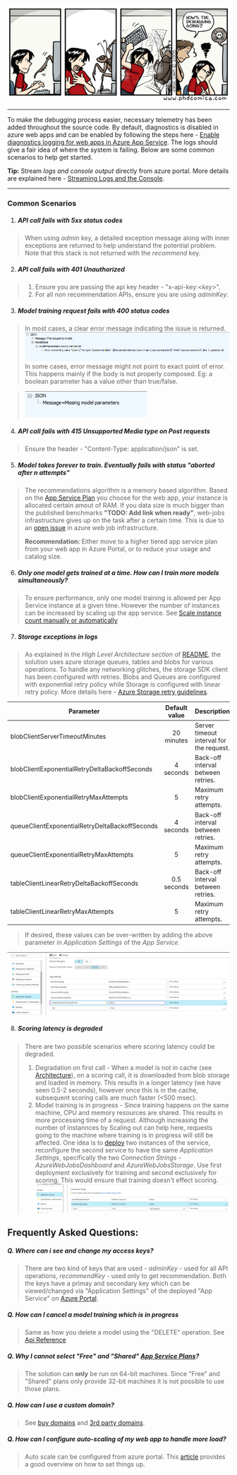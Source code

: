 ![Debugging](../images/debugging.gif)

---

To make the debugging process easier, necessary telemetry has been added throughout the source code. By default, diagnostics is disabled in azure web apps and can be enabled by following the steps here - [Enable diagnostics logging for web apps in Azure App Service](https://docs.microsoft.com/en-us/azure/app-service-web/web-sites-enable-diagnostic-log). The logs should give a fair idea of where the system is failing. Below are some common scenarios to help get started.

**Tip:** Stream *logs and console output* directly from azure portal. More details are explained here - [Streaming Logs and the Console](https://docs.microsoft.com/en-us/azure/app-service-web/web-sites-streaming-logs-and-console).

---

### Common Scenarios

1. ##### API call fails with 5xx status codes
>When using _admin_ key, a detailed exception message along with inner exceptions are returned to help understand the potential problem. Note that this stack is not returned with the _recommend_ key.

2. ##### API call fails with 401 Unauthorized
>1. Ensure you are passing the api key header - "x-api-key:<*key*>".
>2. For all non recommendation APIs, ensure you are using *adminKey*.

3. ##### Model training request fails with 400 status codes
> In most cases, a clear error message indicating the issue is returned. 
 ![400Withmessage](../images/400withmessage.png)
 In some cases, error message might not point to exact point of error. This happens mainly if the body is not properly composed. Eg: a boolean parameter has a value other than true/false.
 
 >![400Withoutmessage](../images/400withoutmessage.png)

4. ##### API call fails with 415 Unsupported Media type on Post requests
>Ensure the header - "Content-Type: application/json" is set.

5. ##### Model takes forever to train. Eventually fails with status "aborted after n attempts"
>The recommendations algorithm is a memory based algorithm. Based on the [App Service Plan](https://azure.microsoft.com/en-us/pricing/details/app-service) you choose for the web app, your instance is allocated certain amout of RAM. If you data size is much bigger than the published benchmarks **"TODO: Add link when ready"**, web-jobs infrastructure gives up on the task after a certain time. This is due to an [open issue](https://github.com/Azure/azure-webjobs-sdk/issues/899) in azure web job infrastructure.
>
>**Recommendation:** Either move to a higher tiered app service plan from your web app in Azure Portal, or to reduce your usage and catalog size.

6. ##### Only one model gets trained at a time. How can I train more models simultaneously?
>To ensure performance, only one model training is allowed per App Service instance at a given time. However the number of instances can be increased by scaling up the app service. See [Scale instance count manually or automatically](https://docs.microsoft.com/en-us/azure/monitoring-and-diagnostics/insights-how-to-scale?toc=%2fazure%2fapp-service-web%2ftoc.json)

7. ##### Storage exceptions in logs
>As explained in the *High Level Architecture section* of [README](../README.md), the solution uses azure storage queues, tables and blobs for various operations. To handle any networking glitches, the storage SDK client has been configured with retries.
 Blobs and Queues are configured with exponential retry policy while Storage is configured with linear retry policy. More details here - [Azure Storage retry guidelines](https://docs.microsoft.com/en-us/azure/architecture/best-practices/retry-service-specific#azure-storage-retry-guidelines).

 | Parameter | Default value | Description |
 | - | :-: | - |
 | blobClientServerTimeoutMinutes | 20 minutes | Server timeout interval for the request. |
 | blobClientExponentialRetryDeltaBackoffSeconds | 4 seconds | Back-off interval between retries.  |
 | blobClientExponentialRetryMaxAttempts | 5 | Maximum retry attempts. |
 | queueClientExponentialRetryDeltaBackoffSeconds | 4 seconds | Back-off interval between retries. |
 | queueClientExponentialRetryMaxAttempts | 5 | Maximum retry attempts. |
 | tableClientLinearRetryDeltaBackoffSeconds | 0.5 seconds | Back-off interval between retries.  |
 | tableClientLinearRetryMaxAttempts | 5 | Maximum retry attempts. |


   >If desired, these values can be over-written by adding the above parameter in *Application Settings* of the *App Service.*
   
![App Settings Configuration](../images/app-settings-configuration.png)

8. ##### Scoring latency is degraded
> There are two possible scenarios where scoring latency could be degraded.
> 1. Degradation on first call - When a model is not in cache (see [Architecture](architecture.md)), on a scoring call, it is downloaded from blob storage and loaded in memory. This results in a longer latency (we have seen 0.5-2 seconds), however once this is in the cache, subsequent scoring calls are much faster (<500 msec).
> 2. Model training is in progress - Since training happens on the same machine, CPU and memory resources are shared. This results in more processing time of a request. Although increasing the number of instannces by Scaling out can help here, requests going to the machine where training is in progress will still be affected.
> One idea is to [deploy](deployment-instructions.md) two instances  of the service, reconfigure the second service to have the same  *Application Settings*, specifically the two *Connection Strings* - *AzureWebJobsDashboard* and *AzureWebJobsStorage*. Use first deployment exclusively for training and second exclusively for scoring. This would ensure that training doesn't effect scoring.
![App Settings Connectionstrings](../images/app-settings-connectionstrings.png)


## Frequently Asked Questions:

##### Q. Where can i see and change my access keys?
>There are two kind of keys that are used - *adminKey* - used for all API operations, *recommendKey* - used only to get recommendation. Both the keys have a primay and secondary key which can be viewed/changed via "Application Settings" of the deployed "App Service" on [Azure Portal](http://portal.azure.com). 

##### Q. How can I cancel a model training which is in progress
>Same as how you delete a model using the "DELETE" operation. See [Api Reference](api-reference.md)

##### Q. Why I cannot select "Free" and "Shared" [App Service Plans](https://azure.microsoft.com/en-us/pricing/details/app-service)?
>The solution can **only** be run on 64-bit machines. Since "Free" and "Shared" plans only provide 32-bit machines it is not possible to use those plans.

##### Q. How can I use a custom domain?
>See [buy domains](https://docs.microsoft.com/en-us/azure/app-service-web/custom-dns-web-site-buydomains-web-app) and [3rd party domains](https://docs.microsoft.com/en-us/azure/app-service-web/web-sites-custom-domain-name).

##### Q. How can I configure auto-scaling of my web app to handle more load?
>Auto scale can be configured from azure portal. This [article](https://blogs.msdn.microsoft.com/devschool/2015/05/24/azure-how-to-auto-scale-your-web-apps-web-sites/) provides a good overview on how to set things up.
